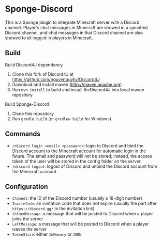 # Sponge-Discord
This is a Sponge plugin to integrate Minecraft server with a Discord channel.
Player's chat messages in Minecraft are showed in a specified Discord channel, and chat messages in that Discord channel are also showed to all logged in players in Minecraft.  

## Build

Build Discord4J dependency
1. Clone this fork of Discord4J at https://github.com/nguyenquyhy/Discord4J
1. Download and install maven (http://maven.apache.org)
1. Run `mvn install` to build and install theDiscord4J into local maven repository

Build Sponge-Discord
1. Clone this repository
1. Run `gradle build` (or `gradlew build` for Windows)

## Commands

- `/discord login <email> <password>`: login to Discord and bind the Discord account to the Minecraft account for automatic login in the future. The email and password will not be stored; instead, the access token of the user will be stored in the config folder on the server.
- `/discord logout`: logout of Discord and unbind the Discord account from the Minecraft account. 

## Configuration

- `Channel`: the ID of the Discord number (usually a 18-digit number)
- `InviteCode`: an invitation code that does not expire (usually the part after `https://discord.gg/` in the invitation link)
- `JoinedMessage`: a message that will be posted to Discord when a player joins the server
- `LeftMessage`: a message that will be posted to Discord when a player leaves the server
- `TokenStore`: either `InMemory` or `JSON`